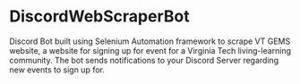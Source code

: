 # DiscordWebScraperBot
Discord Bot built using Selenium Automation framework to scrape VT GEMS website, a website for signing up for event for a Virginia Tech living-learning community. The bot sends notifications to your Discord Server regarding new events to sign up for.
